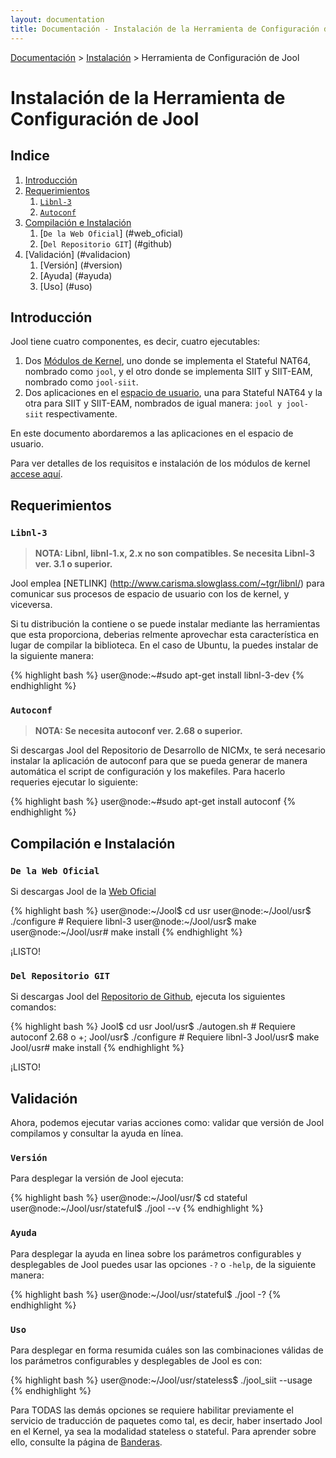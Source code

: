 ```yaml
---
layout: documentation
title: Documentación - Instalación de la Herramienta de Configuración de Jool
---
```


[Documentación](esp-doc-index.html) > [Instalación](esp-doc-index.html#instalacion) > Herramienta de Configuración de Jool

# Instalación de la Herramienta de Configuración de Jool

## Indice

1. [Introducción](#introduccion)
2. [Requerimientos](#requerimientos)
	1. [`Libnl-3`](#libnl-3)
	2. [`Autoconf`](#autoconf)
3. [Compilación e Instalación](#compilacion_instalacion)
	1. [`De la Web Oficial`] (#web_oficial)
	2. [`Del Repositorio GIT`] (#github)
4. [Validación] (#validacion)
	1. [Versión] (#version)
	2. [Ayuda] (#ayuda)
	3. [Uso] (#uso)

## Introducción

Jool tiene cuatro componentes, es decir, cuatro ejecutables:

1. Dos [Módulos de Kernel](https://es.wikipedia.org/wiki/M%C3%B3dulo_de_n%C3%BAcleo), uno donde se implementa el Stateful NAT64, nombrado como `jool`, y el otro donde se implementa SIIT y SIIT-EAM, nombrado como `jool-siit`. 
2. Dos aplicaciones en el [espacio de usuario](http://es.wikipedia.org/wiki/Espacio_de_usuario), una para Stateful NAT64 y la otra para SIIT y SIIT-EAM, nombrados de igual manera: `jool y jool-siit` respectivamente.

En este documento abordaremos a las aplicaciones en el espacio de usuario.

Para ver detalles de los requisitos e instalación de los módulos de kernel [accese aquí](esp-mod-install.html).

## Requerimientos

### `Libnl-3`

> **NOTA: Libnl, libnl-1.x, 2.x no son compatibles. Se necesita Libnl-3 ver. 3.1 o superior.**

Jool emplea [NETLINK] (http://www.carisma.slowglass.com/~tgr/libnl/) para comunicar sus procesos de espacio de usuario con los de kernel, y viceversa.  

Si tu distribución la contiene o se puede instalar mediante las herramientas que esta proporciona, deberias relmente aprovechar esta característica en lugar de compilar la biblioteca. En el caso de Ubuntu, la puedes instalar de la siguiente manera:

{% highlight bash %}
user@node:~#sudo apt-get install libnl-3-dev
{% endhighlight %}

### `Autoconf`

> **NOTA: Se necesita autoconf ver. 2.68 o superior.**

Si descargas Jool del Repositorio de Desarrollo de NICMx, te será necesario instalar la aplicación de autoconf para que se pueda generar de manera automática el script de configuración y los makefiles. Para hacerlo requeries ejecutar lo siguiente:

{% highlight bash %}
user@node:~#sudo  apt-get install autoconf
{% endhighlight %}

## Compilación e Instalación

### `De la Web Oficial`

Si descargas Jool de la [Web Oficial](esp-download.html)

{% highlight bash %}
user@node:~/Jool$ cd usr
user@node:~/Jool/usr$ ./configure # Requiere libnl-3
user@node:~/Jool/usr$ make
user@node:~/Jool/usr# make install
{% endhighlight %}

¡LISTO!

### `Del Repositorio GIT`

Si descargas Jool del [Repositorio de Github](https://github.com/NICMx/NAT64), ejecuta los siguientes comandos:

{% highlight bash %}
Jool$ cd usr
Jool/usr$ ./autogen.sh # Requiere autoconf 2.68 o +;
Jool/usr$ ./configure  # Requiere libnl-3
Jool/usr$ make
Jool/usr# make install
{% endhighlight %}

¡LISTO! 

## Validación

Ahora, podemos ejecutar varias acciones como: validar que versión de Jool compilamos y consultar la ayuda en línea.

### `Versión`

Para desplegar la versión de Jool ejecuta:

{% highlight bash %}
user@node:~/Jool/usr/$ cd stateful
user@node:~/Jool/usr/stateful$ ./jool --v
{% endhighlight %}


### `Ayuda`

Para desplegar la ayuda en linea sobre los parámetros configurables y desplegables de Jool puedes usar las opciones `-?` o `-help`, de la siguiente manera:

{% highlight bash %}
user@node:~/Jool/usr/stateful$ ./jool -?
{% endhighlight %}

### `Uso`

Para desplegar en forma resumida cuáles son las combinaciones válidas de los parámetros configurables y desplegables de Jool es con:

{% highlight bash %}
user@node:~/Jool/usr/stateless$ ./jool_siit --usage
{% endhighlight %}

Para TODAS las demás opciones se requiere habilitar previamente el servicio de traducción de paquetes como tal, es decir, haber insertado Jool en el Kernel, ya sea la modalidad stateless o stateful. Para aprender sobre ello, consulte la página de [Banderas](esp-usr-flags.html).

